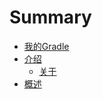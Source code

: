 # Summary

* [我的Gradle](README.md)
* [介绍](chapter/README.md)
   * [关于](chapter/11.md)
* [概述](chapter2/README.md)

